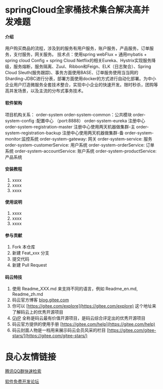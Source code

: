 # springCloud全家桶技术集合解决高并发难题

#### 介绍
用户购买商品的流程，涉及到的服务有用户服务，账户服务，产品服务，订单服务，支付服务，网关服务。
   技术点：使用spring webFlux + 通用mybatis + spring cloud Config + spring Cloud Netflix的相关Eureka、Hystrix实现服务降级，服务熔断，服务隔离、Zuul、Ribbon和Feign、ELK（日志聚合）、Spring Cloud Sleuth(服务跟踪)、事务方面使用BASE、订单服务使用当当网的Sharding-JDBC进行分表，部署方面使用docker的方式进行自动化部署。为中小企业用户打造微服务全套技术整合，实现中小企业的快速开发。限时秒杀，团购等高并发场景，以及主流的分布式事务技术。

#### 软件架构
项目机构关系：
order-system
    order-system-common：公共模块
    order-system-config :配置中心 （port:8888）
    order-system-eureka  注册中心
    order-system-registration-master   注册中心使用两天机器做集群-主
    order-system-registration-backup   注册中心使用两天机器做集群-备
    order-system-monitor:监控系统
    order-system-gateway:	网关
    order-system-service:     服务
    order-system-customerService:	用户系统
    order-system-orderService:		订单系统
    order-system-accountService:		账户系统
    order-system-productService:		产品系统


#### 安装教程

1. xxxx
2. xxxx
3. xxxx

#### 使用说明

1. xxxx
2. xxxx
3. xxxx

#### 参与贡献

1. Fork 本仓库
2. 新建 Feat_xxx 分支
3. 提交代码
4. 新建 Pull Request


#### 码云特技

1. 使用 Readme\_XXX.md 来支持不同的语言，例如 Readme\_en.md, Readme\_zh.md
2. 码云官方博客 [blog.gitee.com](https://blog.gitee.com)
3. 你可以 [https://gitee.com/explore](https://gitee.com/explore) 这个地址来了解码云上的优秀开源项目
4. [GVP](https://gitee.com/gvp) 全称是码云最有价值开源项目，是码云综合评定出的优秀开源项目
5. 码云官方提供的使用手册 [https://gitee.com/help](https://gitee.com/help)
6. 码云封面人物是一档用来展示码云会员风采的栏目 [https://gitee.com/gitee-stars/](https://gitee.com/gitee-stars/)

 # 良心友情链接

[腾讯QQ群快速检索](http://u.720life.cn/s/8cf73f7c)

[软件免费开发论坛](http://u.720life.cn/s/bbb01dc0)